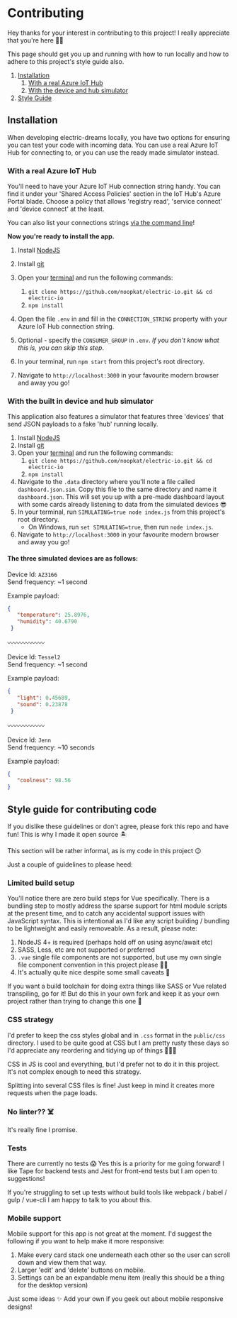 # Contributing

Hey thanks for your interest in contributing to this project! I really appreciate that you're here 👏🌻

This page should get you up and running with how to run locally and how to adhere to this project's style guide also.

1. [Installation](#installation)
	1.  [With a real Azure IoT Hub](#with-a-real-azure-iot-hub)
	2.  [With the device and hub simulator](#with-the-built-in-device-and-hub-simulator)
2. [Style Guide](#style-guide-for-contributing-code)

## Installation

When developing electric-dreams locally, you have two options for ensuring you can test your code with incoming data. You can use a real Azure IoT Hub for connecting to, or you can use the ready made simulator instead.

### With a real Azure IoT Hub

You'll need to have your Azure IoT Hub connection string handy. You can find it under your 'Shared Access Policies' section in the IoT Hub's Azure Portal blade. Choose a policy that allows 'registry read', 'service connect' and 'device connect' at the least. 

You can also list your connections strings [via the command line](https://docs.microsoft.com/en-us/cli/azure/iot/hub?view=azure-cli-latest#az-iot-hub-show-connection-string)!

**Now you're ready to install the app.**


1. Install [NodeJS](https://nodejs.org)
2. Install [git](https://git-scm.org)
3. Open your [terminal](https://lifehacker.com/5633909/who-needs-a-mouse-learn-to-use-the-command-line-for-almost-anything) and run the following commands:
	1. `git clone https://github.com/noopkat/electric-io.git && cd electric-io`
	2. `npm install`

4. Open the file `.env` in and fill in the `CONNECTION_STRING` property with your Azure IoT Hub connection string.
5. Optional - specify the `CONSUMER_GROUP` in `.env`. _If you don't know what this is, you can skip this step_.
6. In your terminal, run `npm start` from this project's root directory.
7. Navigate to `http://localhost:3000` in your favourite modern browser and away you go!

### With the built in device and hub simulator

This application also features a simulator that features three 'devices' that send JSON payloads to a fake 'hub' running locally. 


1. Install [NodeJS](https://nodejs.org)
2. Install [git](https://git-scm.org)
3. Open your [terminal](https://lifehacker.com/5633909/who-needs-a-mouse-learn-to-use-the-command-line-for-almost-anything) and run the following commands:
	1. `git clone https://github.com/noopkat/electric-io.git && cd electric-io`
	2. `npm install`
4. Navigate to the `.data` directory where you'll note a file called `dashboard.json.sim`. Copy this file to the same directory and name it `dashboard.json`. This will set you up with a pre-made dashboard layout with some cards already listening to data from the simulated devices 😎
5. In your terminal, run `SIMULATING=true node index.js` from this project's root directory.
	* On Windows, run `set SIMULATING=true`, then run `node index.js`.
6. Navigate to `http://localhost:3000` in your favourite modern browser and away you go!

#### The three simulated devices are as follows:

Device Id: `AZ3166`  
Send frequency: ~1 second

Example payload:

```json
{
   "temperature": 25.8976,
   "humidity": 40.6790
 }
```

〰️〰️〰️〰️〰️〰️

Device Id:  `Tessel2`  
Send frequency: ~1 second

Example payload:

```json
{
   "light": 0.45689,
   "sound": 0.23878
 }
```

〰️〰️〰️〰️〰️〰️

Device Id: `Jenn`  
Send frequency: ~10 seconds

Example payload:

```json
{
   "coolness": 98.56
}
```

## Style guide for contributing code

If you dislike these guidelines or don't agree, please fork this repo and have fun! This is why I made it open source 🏝

This section will be rather informal, as is my code in this project 😉 
 
Just a couple of guidelines to please heed:

### Limited build setup

You'll notice there are zero build steps for Vue specifically. There is a bundling step to mostly address the sparse support for html module scripts at the present time, and to catch any accidental support issues with JavaScript syntax. This is intentional as I'd like any script building / bundling to be lightweight and easily removeable. As a result, please note:

1. NodeJS 4+ is required (perhaps hold off on using async/await etc)
2. SASS, Less, etc are not supported or preferred
3. `.vue` single file components are not supported, but use my own single file component convention in this project please 🙏🏻
4.  It's actually quite nice despite some small caveats 🌻

If you want a build toolchain for doing extra things like SASS or Vue related transpiling, go for it! But do this in your own fork and keep it as your own project rather than trying to change this one 💜

### CSS strategy

I'd prefer to keep the css styles global and in `.css` format in the `public/css` directory. I used to be quite good at CSS but I am pretty rusty these days so I'd appreciate any reordering and tidying up of things 🙇🏼‍♀️

CSS in JS is cool and everything, but I'd prefer not to do it in this project. It's not complex enough to need this strategy.

Splitting into several CSS files is fine! Just keep in mind it creates more requests when the page loads.

### No linter?? ☠️

It's really fine I promise.

### Tests

There are currently no tests 😱 Yes this is a priority for me going forward! I like Tape for backend tests and Jest for front-end tests but I am open to suggestions!

If you're struggling to set up tests without build tools like webpack / babel / gulp / vue-cli I am happy to talk to you about this.


### Mobile support

Mobile support for this app is not great at the moment. I'd suggest the following if you want to help make it more responsive:

1. Make every card stack one underneath each other so the user can scroll down and view them that way.
2. Larger 'edit' and 'delete' buttons on mobile.
3. Settings can be an expandable menu item (really this should be a thing for the desktop version)

Just some ideas ✨ Add your own if you geek out about mobile responsive designs!



